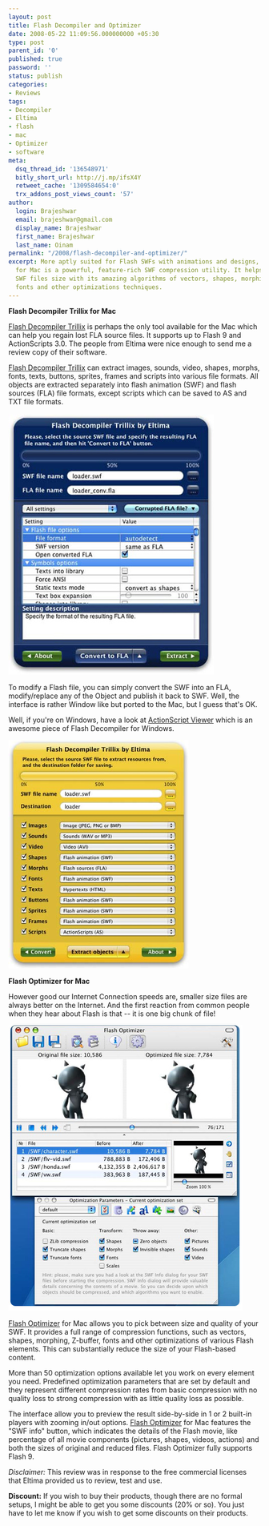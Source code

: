 ```yaml
---
layout: post
title: Flash Decompiler and Optimizer
date: 2008-05-22 11:09:56.000000000 +05:30
type: post
parent_id: '0'
published: true
password: ''
status: publish
categories:
- Reviews
tags:
- Decompiler
- Eltima
- flash
- mac
- Optimizer
- software
meta:
  dsq_thread_id: '136548971'
  bitly_short_url: http://j.mp/ifsX4Y
  retweet_cache: '1309584654:0'
  trx_addons_post_views_count: '57'
author:
  login: Brajeshwar
  email: brajeshwar@gmail.com
  display_name: Brajeshwar
  first_name: Brajeshwar
  last_name: Oinam
permalink: "/2008/flash-decompiler-and-optimizer/"
excerpt: More aptly suited for Flash SWFs with animations and designs, Flash Optimizer
  for Mac is a powerful, feature-rich SWF compression utility. It helps to reduce
  SWF files size with its amazing algorithms of vectors, shapes, morphing, Z-buffer,
  fonts and other optimizations techniques.
---
```

<p><strong>Flash Decompiler Trillix for Mac</strong></p>
<p><a href="http://www.flash-decompiler.com/mac.html">Flash Decompiler Trillix</a> is perhaps the only tool available for the Mac which can help you regain lost FLA source files. It supports up to Flash 9 and ActionScripts 3.0. The people from Eltima were nice enough to send me a review copy of their software.</p>
<p><a href="http://www.flash-decompiler.com/mac.html">Flash Decompiler Trillix</a> can extract images, sounds, video, shapes, morphs, fonts, texts, buttons, sprites, frames and scripts into various file formats. All objects are extracted separately into flash animation (SWF) and flash sources (FLA) file formats, except scripts which can be saved to AS and TXT file formats.<br />
<!--more--><br />
<img src="/static/2008/05/flash-decompiler-screen01.jpg" alt="Flash Decompiler for Mac" style="border: 0 none; float: none;" /></p>
<p>To modify a Flash file, you can simply convert the SWF into an FLA, modify/replace any of the Object and publish it back to SWF. Well, the interface is rather Window like but ported to the Mac, but I guess that's OK.</p>
<p>Well, if you're on Windows, have a look at <a href="http://www.brajeshwar.com/2003/actionscript-viewer-40-review/">ActionScript Viewer</a> which is an awesome piece of Flash Decompiler for Windows.</p>
<p><img src="/static/2008/05/flash-decompiler-screen02.jpg" alt="Flash Decompiler for Mac" style="border: 0 none; float: none;" /></p>
<p><strong>Flash Optimizer for Mac</strong></p>
<p>However good our Internet Connection speeds are, smaller size files are always better on the Internet. And the first reaction from common people when they hear about Flash is that -- it is one big chunk of file!</p>
<p><img src="/static/2008/05/flash-optimizer-screen01.jpg" alt="Flash Optimizer" style="border: 0 none; float: none;" /></p>
<p><a href="http://mac.eltima.com/swf-compressor.html">Flash Optimizer</a> for Mac allows you to pick between size and quality of your SWF. It provides a full range of compression functions, such as vectors, shapes, morphing, Z-buffer, fonts and other optimizations of various Flash elements. This can substantially reduce the size of your Flash-based content.</p>
<p>More than 50 optimization options available let you work on every element you need. Predefined optimization parameters that are set by default and they represent different compression rates from basic compression with no quality loss to strong compression with as little quality loss as possible.</p>
<p>The interface allow you to preview the result side-by-side in 1 or 2 built-in players with zooming in/out options. <a href="http://mac.eltima.com/swf-compressor.html">Flash Optimizer</a> for Mac features the "SWF info" button, which indicates the details of the Flash movie, like percentage of all movie components (pictures, shapes, videos, actions) and both the sizes of original and reduced files. Flash Optimizer fully supports Flash 9.</p>
<p><em>Disclaimer:</em> This review was in response to the free commercial licenses that Eltima provided us to review, test and use.</p>
<p><strong>Discount:</strong> If you wish to buy their products, though there are no formal setups, I might be able to get you some discounts (20% or so). You just have to let me know if you wish to get some discounts on their products.</p>

